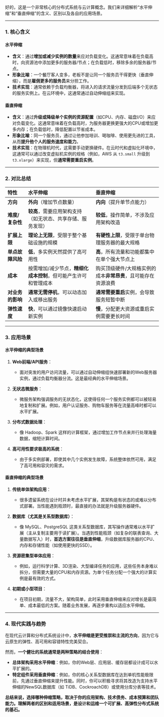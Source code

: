 好的，这是一个非常核心的分布式系统与云计算概念。我们来详细解析“水平伸缩”和“垂直伸缩”的含义、区别以及各自的应用场景。

---

### 1. 核心含义

#### **水平伸缩**

*   **含义**：通过**增加或减少实例的数量**来应对负载变化。这通常意味着在负载高时，向资源池中添加更多的服务器/节点；在负载低时，移除多余的服务器/节点。
*   **形象比喻**：一个餐厅客人变多，老板不是让同一个服务员干得更快（垂直伸缩），而是**雇佣更多的服务员**来分担工作。
*   **技术实现**：通常依赖于负载均衡器，将进入的请求流量分发到后端多个无状态的服务实例上。在云环境中，这通常通过自动伸缩组来实现。

#### **垂直伸缩**

*   **含义**：通过**升级或降级单个实例的资源配置**（如CPU、内存、磁盘I/O）来应对负载变化。这通常意味着在负载高时，为服务器更换更强大的CPU或增加更多内存；在负载低时，降低配置以节省成本。
*   **形象比喻**：同一个服务员，通过让他参加培训、喝咖啡、使用更先进的工具，从而**提升他个人的服务速度和能力**。
*   **技术实现**：在物理机时代，这需要手动更换硬件。在云时代和虚拟化环境中，这通常可以通过改变虚拟机实例的规格（例如，AWS 从 `t3.small` 升级到 `t3.xlarge`）来实现，但**通常需要重启实例**。

---

### 2. 对比总结

| 特性 | 水平伸缩 | 垂直伸缩 |
| :--- | :--- | :--- |
| **方向** | **外向**（增加节点数量） | **内向**（提升单节点能力） |
| **难度/复杂性** | **较高**，需要应用架构支持（如无状态、共享存储、服务发现） | **较低**，操作简单，不涉及应用架构改造 |
| **扩展上限** | **理论上无限**，受限于整个基础设施的规模 | **有硬性上限**，受限于单台物理服务器的最大规格 |
| **单点故障风险** | **低**，多实例天然提供了高可用性 | **高**，所有流量和功能都集中在单个强大节点上 |
| **成本** | 按需增加/减少节点，**精细化成本控制**，但可能产生许可和管理成本 | 购买顶级硬件/大规格实例的成本**非常昂贵**，且可能存在资源浪费 |
| **对业务的影响** | **通常无需停机**，可以动态加入或移出服务 | **通常需要重启**实例，会导致服务短暂中断 |
| **弹性速度** | **快**，可以通过镜像快速启动新实例 | **慢**，分配更大资源或重启实例需要更长时间 |

---

### 3. 应用场景

#### **水平伸缩的典型场景**

1.  **Web前端/API服务**：
    *   面对突发的用户访问流量，可以通过自动伸缩组快速部署新的Web服务器实例，通过负载均衡器分流。这是最经典的水平伸缩场景。

2.  **无状态微服务**：
    *   微服务架构强调服务的无状态化，这使得任何一个服务实例都可以被轻易地复制和扩展。例如，用户认证服务、购物车服务等在流量高峰时都可以水平扩展。

3.  **分布式数据处理**：
    *   像 Hadoop、Spark 这样的计算框架，通过增加工作节点来并行处理海量数据，缩短计算时间。

4.  **高可用性要求极高的系统**：
    *   由于多实例部署，即使其中几个实例发生故障，系统整体依然可用，满足了高可用和容灾的需求。

#### **垂直伸缩的典型场景**

1.  **传统单体架构应用**：
    *   很多遗留系统在设计时并未考虑水平扩展，其架构是有状态的或难以分布式部署。当性能遇到瓶颈时，最直接的办法就是升级服务器硬件。

2.  **数据库（尤其是关系型数据库）**：
    *   像 MySQL、PostgreSQL 这类关系型数据库，其写操作通常难以水平扩展（主从复制主要用于读扩展）。当遇到性能瓶颈（如复杂的联表查询、大量数据写入）时，**首选方案往往是垂直伸缩**，升级数据库服务器的CPU、内存和存储性能（如使用更快的SSD）。

3.  **资源密集型单体应用**：
    *   例如，运行科学计算、3D渲染、大型编译任务的应用，这些任务本身难以拆分，但需要大量的CPU和内存资源。为单个任务分配一个强大的计算实例是最有效的方式。

4.  **初期或小型项目**：
    *   在项目初期，流量不大，架构简单，此时采用垂直伸缩来应对增长是最简单、成本最低的方案。随着业务发展，再逐步重构以适应水平伸缩。

---

### 4. 现代实践与趋势

在现代云计算和分布式系统设计中，**水平伸缩是更受推崇和主流的方向**，因为它与云原生的弹性、高可用和容错特性完美契合。

然而，**一个健壮的系统通常是两种策略的结合使用**：

*   **总体架构采用水平伸缩**：例如，你的Web层、应用层、缓存层都设计成可以水平扩展的。
*   **特定组件采用垂直伸缩**：例如，你的核心关系型数据库在达到单机性能极限前，先通过垂直伸缩来提升性能。同时，你可以积极寻求将其改造为支持水平伸缩的NewSQL数据库（如 TiDB、CockroachDB）或使用分库分表等技术。

**总结来说，选择哪种伸缩策略，取决于你的应用架构、技术债务、成本预算和团队能力。理解两者的区别和适用场景，是设计和运维一个可扩展、高弹性分布式系统的基石。**
